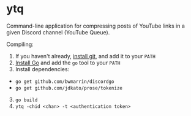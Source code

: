 # ytq
Command-line application for compressing posts of YouTube links in a given Discord channel (YouTube Queue).

Compiling:
1. If you haven't already, [install git](https://git-scm.com/download/), and add it to your `PATH`
1. [Install Go](https://golang.org/dl/) and add the `go` tool to your `PATH`
2. Install dependencies:
  - `go get github.com/bwmarrin/discordgo`
  - `go get github.com/jdkato/prose/tokenize`
3. `go build`
4. `ytq -chid <chan> -t <authentication token>`
